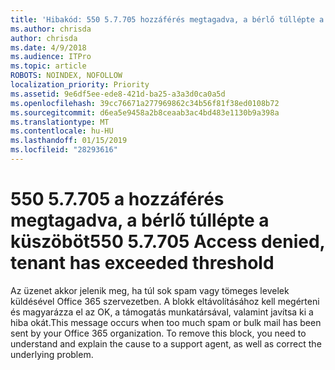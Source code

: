 ```yaml
---
title: 'Hibakód: 550 5.7.705 hozzáférés megtagadva, a bérlő túllépte a küszöböt'
ms.author: chrisda
author: chrisda
ms.date: 4/9/2018
ms.audience: ITPro
ms.topic: article
ROBOTS: NOINDEX, NOFOLLOW
localization_priority: Priority
ms.assetid: 9e6df5ee-ede8-421d-ba25-a3a3d0ca0a5d
ms.openlocfilehash: 39cc76671a277969862c34b56f81f38ed0108b72
ms.sourcegitcommit: d6ea5e9458a2b8ceaab3ac4bd483e1130b9a398a
ms.translationtype: MT
ms.contentlocale: hu-HU
ms.lasthandoff: 01/15/2019
ms.locfileid: "28293616"
---
```

# <a name="550-57705-access-denied-tenant-has-exceeded-threshold"></a><span data-ttu-id="dc420-102">550 5.7.705 a hozzáférés megtagadva, a bérlő túllépte a küszöböt</span><span class="sxs-lookup"><span data-stu-id="dc420-102">550 5.7.705 Access denied, tenant has exceeded threshold</span></span>

<span data-ttu-id="dc420-p101">Az üzenet akkor jelenik meg, ha túl sok spam vagy tömeges levelek küldésével Office 365 szervezetben. A blokk eltávolításához kell megérteni és magyarázza el az OK, a támogatás munkatársával, valamint javítsa ki a hiba okát.</span><span class="sxs-lookup"><span data-stu-id="dc420-p101">This message occurs when too much spam or bulk mail has been sent by your Office 365 organization. To remove this block, you need to understand and explain the cause to a support agent, as well as correct the underlying problem.</span></span>
  

